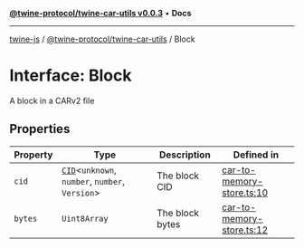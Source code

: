 [**@twine-protocol/twine-car-utils v0.0.3**](../index.md) • **Docs**

***

[twine-js](../../../index.md) / [@twine-protocol/twine-car-utils](../index.md) / Block

# Interface: Block

A block in a CARv2 file

## Properties

| Property | Type | Description | Defined in |
| ------ | ------ | ------ | ------ |
| `cid` | [`CID`](../../twine-core/classes/CID.md)\<`unknown`, `number`, `number`, `Version`\> | The block CID | [car-to-memory-store.ts:10](https://github.com/twine-protocol/twine-js/blob/3800995f9c83f4f5711bcf3062ea754a1e4448ce/packages/twine-car-utils/src/car-to-memory-store.ts#L10) |
| `bytes` | `Uint8Array` | The block bytes | [car-to-memory-store.ts:12](https://github.com/twine-protocol/twine-js/blob/3800995f9c83f4f5711bcf3062ea754a1e4448ce/packages/twine-car-utils/src/car-to-memory-store.ts#L12) |
